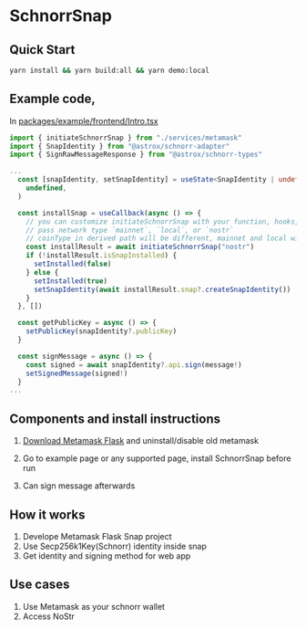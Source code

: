 # SchnorrSnap

## Quick Start

```bash
yarn install && yarn build:all && yarn demo:local
```

## Example code,

In [packages/example/frontend/Intro.tsx](./packages/example/frontend/Intro.tsx)

```typescript
import { initiateSchnorrSnap } from "./services/metamask"
import { SnapIdentity } from "@astrox/schnorr-adapter"
import { SignRawMessageResponse } from "@astrox/schnorr-types"

...
  const [snapIdentity, setSnapIdentity] = useState<SnapIdentity | undefined>(
    undefined,
  )

  const installSnap = useCallback(async () => {
    // you can customize initiateSchnorrSnap with your function, hooks, or service what ever
    // pass network type `mainnet`, `local`, or `nostr`
    // coinType in derived path will be different, mainnet and local will be 0, nostr will be 1237 (NIP-06)
    const installResult = await initiateSchnorrSnap("nostr")
    if (!installResult.isSnapInstalled) {
      setInstalled(false)
    } else {
      setInstalled(true)
      setSnapIdentity(await installResult.snap?.createSnapIdentity())
    }
  }, [])

  const getPublicKey = async () => {
    setPublicKey(snapIdentity?.publicKey)
  }

  const signMessage = async () => {
    const signed = await snapIdentity?.api.sign(message!)
    setSignedMessage(signed!)
  }
...


```

## Components and install instructions

1. [Download Metamask Flask](https://metamask.io/flask/)
   and uninstall/disable old metamask

2. Go to example page or any supported page, install SchnorrSnap before run

3. Can sign message afterwards

## How it works

1. Develope Metamask Flask Snap project
2. Use Secp256k1Key(Schnorr) identity inside snap
3. Get identity and signing method for web app

## Use cases

1. Use Metamask as your schnorr wallet
2. Access NoStr
